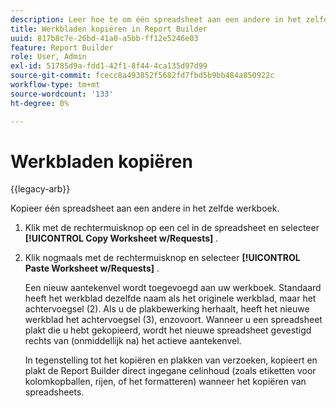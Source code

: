 ```yaml
---
description: Leer hoe te om één spreadsheet aan een andere in het zelfde werkboek te kopiëren.
title: Werkbladen kopiëren in Report Builder
uuid: 817b8c7e-26bd-41a0-a5bb-ff12e5246e03
feature: Report Builder
role: User, Admin
exl-id: 51785d9a-fdd1-42f1-8f44-4ca135d97d99
source-git-commit: fcecc8a493852f5682fd7fbd5b9bb484a850922c
workflow-type: tm+mt
source-wordcount: '133'
ht-degree: 0%

---
```


# Werkbladen kopiëren

{{legacy-arb}}

Kopieer één spreadsheet aan een andere in het zelfde werkboek.

1. Klik met de rechtermuisknop op een cel in de spreadsheet en selecteer **[!UICONTROL Copy Worksheet w/Requests]** .
1. Klik nogmaals met de rechtermuisknop en selecteer **[!UICONTROL Paste Worksheet w/Requests]** .

   Een nieuw aantekenvel wordt toegevoegd aan uw werkboek. Standaard heeft het werkblad dezelfde naam als het originele werkblad, maar het achtervoegsel (2). Als u de plakbewerking herhaalt, heeft het nieuwe werkblad het achtervoegsel (3), enzovoort. Wanneer u een spreadsheet plakt die u hebt gekopieerd, wordt het nieuwe spreadsheet gevestigd rechts van (onmiddellijk na) het actieve aantekenvel.

   In tegenstelling tot het kopiëren en plakken van verzoeken, kopieert en plakt de Report Builder direct ingegane celinhoud (zoals etiketten voor kolomkopballen, rijen, of het formatteren) wanneer het kopiëren van spreadsheets.
